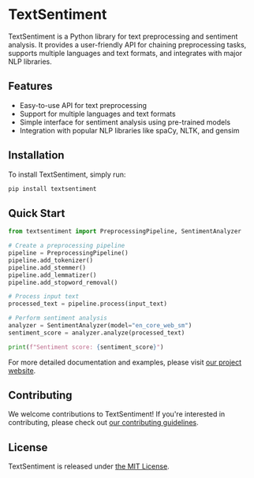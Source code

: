 # TextSentiment

TextSentiment is a Python library for text preprocessing and sentiment analysis. It provides a user-friendly API for chaining preprocessing tasks, supports multiple languages and text formats, and integrates with major NLP libraries.

## Features

* Easy-to-use API for text preprocessing
* Support for multiple languages and text formats
* Simple interface for sentiment analysis using pre-trained models
* Integration with popular NLP libraries like spaCy, NLTK, and gensim

## Installation

To install TextSentiment, simply run:

```sh
pip install textsentiment
```

## Quick Start

```python
from textsentiment import PreprocessingPipeline, SentimentAnalyzer

# Create a preprocessing pipeline
pipeline = PreprocessingPipeline()
pipeline.add_tokenizer()
pipeline.add_stemmer()
pipeline.add_lemmatizer()
pipeline.add_stopword_removal()

# Process input text
processed_text = pipeline.process(input_text)

# Perform sentiment analysis
analyzer = SentimentAnalyzer(model="en_core_web_sm")
sentiment_score = analyzer.analyze(processed_text)

print(f"Sentiment score: {sentiment_score}")
```

For more detailed documentation and examples, please visit [our project website](https://textsentiment.example.com).

## Contributing

We welcome contributions to TextSentiment! If you're interested in contributing, please check out [our contributing guidelines](https://textsentiment.example.com/contributing).

## License

TextSentiment is released under [the MIT License](https://opensource.org/licenses/MIT).
